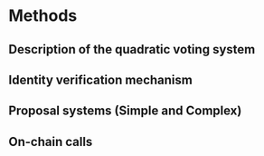 # Methods

## Description of the quadratic voting system

## Identity verification mechanism

## Proposal systems (Simple and Complex)

## On-chain calls
